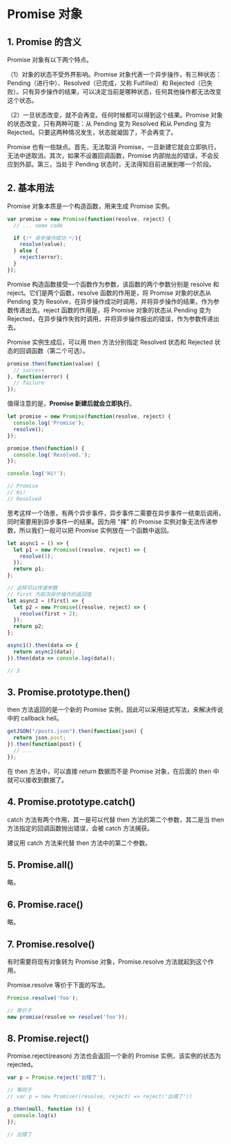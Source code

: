 # Promise 对象

## 1. Promise 的含义

Promise 对象有以下两个特点。

（1）对象的状态不受外界影响。Promise 对象代表一个异步操作，有三种状态：Pending（进行中）、Resolved（已完成，又称 Fulfilled）和 Rejected（已失败）。只有异步操作的结果，可以决定当前是哪种状态，任何其他操作都无法改变这个状态。

（2）一旦状态改变，就不会再变。任何时候都可以得到这个结果。Promise 对象的状态改变，只有两种可能：从 Pending 变为 Resolved 和从 Pending 变为 Rejected。只要这两种情况发生，状态就凝固了，不会再变了。

Promise 也有一些缺点。首先，无法取消 Promise，一旦新建它就会立即执行，无法中途取消。其次，如果不设置回调函数，Promise 内部抛出的错误，不会反应到外部。第三，当处于 Pending 状态时，无法得知目前进展到哪一个阶段。

## 2. 基本用法

Promise 对象本质是一个构造函数，用来生成 Promise 实例。

```javascript
var promise = new Promise(function(resolve, reject) {
  // ... some code

  if (/* 异步操作成功 */){
    resolve(value);
  } else {
    reject(error);
  }
});
```

Promise 构造函数接受一个函数作为参数，该函数的两个参数分别是 resolve 和 reject。它们是两个函数，resolve 函数的作用是，将 Promise 对象的状态从 Pending 变为 Resolve，在异步操作成功时调用，并将异步操作的结果，作为参数传递出去。reject 函数的作用是，将 Promise 对象的状态从 Pending 变为 Rejected，在异步操作失败时调用，并将异步操作报出的错误，作为参数传递出去。

Promise 实例生成后，可以用 then 方法分别指定 Resolved 状态和 Rejected 状态的回调函数（第二个可选）。

```javascript
promise.then(function(value) {
  // success
}, function(error) {
  // failure
});
```

值得注意的是，**Promise 新建后就会立即执行**。

```javascript
let promise = new Promise(function(resolve, reject) {
  console.log('Promise');
  resolve();
});

promise.then(function() {
  console.log('Resolved.');
});

console.log('Hi!');

// Promise
// Hi!
// Resolved
```

思考这样一个场景，有两个异步事件，异步事件二需要在异步事件一结束后调用，同时需要用到异步事件一的结果。因为用 "裸" 的 Promise 实例对象无法传递参数，所以我们一般可以把 Promise 实例放在一个函数中返回。

```javascript
let async1 = () => {
  let p1 = new Promise((resolve, reject) => {
    resolve(1);
  });
  return p1;
};

// 这样可以传递参数
// first 为前次异步操作的返回值
let async2 = (first) => {
  let p2 = new Promise((resolve, reject) => {
    resolve(first + 2);
  });
  return p2;
};

async1().then(data => {
  return async2(data);
}).then(data => console.log(data));

// 3
```

## 3. Promise.prototype.then()

then 方法返回的是一个新的 Promise 实例，因此可以采用链式写法，来解决传说中的 callback hell。

```javascript
getJSON("/posts.json").then(function(json) {
  return json.post;
}).then(function(post) {
  // ...
});
```
在 then 方法中，可以直接 return 数据而不是 Promise 对象，在后面的 then 中就可以接收到数据了。

## 4. Promise.prototype.catch()

catch 方法有两个作用，其一是可以代替 then 方法的第二个参数，其二是当 then 方法指定的回调函数抛出错误，会被 catch 方法捕获。

建议用 catch 方法来代替 then 方法中的第二个参数。

## 5. Promise.all()

略。

## 6. Promise.race()

略。

## 7. Promise.resolve()

有时需要将现有对象转为 Promise 对象，Promise.resolve 方法就起到这个作用。

Promise.resolve 等价于下面的写法。

```javascript
Promise.resolve('foo');

// 等价于
new promise(resolve => resolve('foo'));
```

## 8. Promise.reject()

Promise.reject(reason) 方法也会返回一个新的 Promise 实例，该实例的状态为 rejected。

```javascript
var p = Promise.reject('出错了');

// 等同于
// var p = new Promise((resolve, reject) => reject('出错了'))

p.then(null, function (s) {
  console.log(s)
});

// 出错了
```
